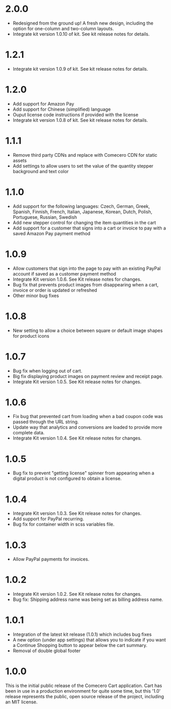 ﻿<a name="2.0.0"></a>
# 2.0.0

- Redesigned from the ground up! A fresh new design, including the option for one-column and two-column layouts.
- Integrate kit version 1.0.10 of kit. See kit release notes for details.

<a name="1.2.1"></a>
# 1.2.1

- Integrate kit version 1.0.9 of kit. See kit release notes for details.

<a name="1.2.0"></a>
# 1.2.0

- Add support for Amazon Pay
- Add support for Chinese (simplified) language
- Ouput license code instructions if provided with the license
- Integrate kit version 1.0.8 of kit. See kit release notes for details.

<a name="1.1.1"></a>
# 1.1.1

- Remove third party CDNs and replace with Comecero CDN for static assets
- Add settings to allow users to set the value of the quantity stepper background and text color

<a name="1.1.0"></a>
# 1.1.0

- Add support for the following languages: Czech, German, Greek, Spanish, Finnish, French, Italian, Japanese, Korean, Dutch, Polish, Portuguese, Russian, Swedish
- Add new stepper control for changing the item quantities in the cart
- Add support for a customer that signs into a cart or invoice to pay with a saved Amazon Pay payment method

<a name="1.0.9"></a>
# 1.0.9

- Allow customers that sign into the page to pay with an existing PayPal account if saved as a customer payment method
- Integrate Kit version 1.0.6. See Kit release notes for changes.
- Bug fix that prevents product images from disappearing when a cart, invoice or order is updated or refreshed
- Other minor bug fixes

<a name="1.0.8"></a>
# 1.0.8

- New setting to allow a choice between square or default image shapes for product icons

<a name="1.0.7"></a>
# 1.0.7

- Bug fix when logging out of cart.
- Big fix displaying product images on payment review and receipt page.
- Integrate Kit version 1.0.5. See Kit release notes for changes.

<a name="1.0.6"></a>
# 1.0.6

- Fix bug that prevented cart from loading when a bad coupon code was passed through the URL string.
- Update way that analytics and conversions are loaded to provide more complete data.
- Integrate Kit version 1.0.4. See Kit release notes for changes.

<a name="1.0.5"></a>
# 1.0.5

- Bug fix to prevent "getting license" spinner from appearing when a digital product is not configured to obtain a license.

<a name="1.0.4"></a>
# 1.0.4

- Integrate Kit version 1.0.3. See Kit release notes for changes.
- Add support for PayPal recurring.
- Bug fix for container width in scss variables file.

<a name="1.0.3"></a>
# 1.0.3

- Allow PayPal payments for invoices.

<a name="1.0.2"></a>
# 1.0.2

- Integrate Kit version 1.0.2. See Kit release notes for changes.
- Bug fix: Shipping address name was being set as billing address name.

<a name="1.0.1"></a>
# 1.0.1

- Integration of the latest kit release (1.0.1) which includes bug fixes
- A new option (under app settings) that allows you to indicate if you want a Continue Shopping button to appear below the cart summary.
- Removal of double global footer

<a name="1.0.0"></a>
# 1.0.0

This is the initial public release of the Comecero Cart application. Cart has been in use in a production environment for quite some time, but this '1.0' release represents the public, open source release of the project, including an MIT license.
